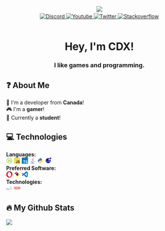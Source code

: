 <div id="header" align="center">
  <img src="https://i.ibb.co/v4P191S/PFP-Astronaut.png" width="100"/>
  <div id="badges">
  <a href="https://discord.com/invite/CVJbY9JH6Y">
    <img src="https://img.shields.io/badge/CDX%230001-5865F2?style=for-the-badge&logo=discord&logoColor=white" alt="Discord"/>
  </a>
  <a href="https://www.youtube.com/channel/UC7dgrP6p_Q5isI44ANMWvfg">
    <img src="https://img.shields.io/badge/CDX-red?style=for-the-badge&logo=youtube&logoColor=white" alt="Youtube"/>
  </a>
  <a href="https://twitter.com/CDXWasTaken">
    <img src="https://img.shields.io/badge/CDXWasTaken-blue?style=for-the-badge&logo=twitter&logoColor=white" alt="Twitter"/>
  </a>
    <a href="https://stackoverflow.com/users/20163481/cdx">
    <img src="https://img.shields.io/badge/Stackoverflow-orange?style=for-the-badge&logo=Stackoverflow&logoColor=white" alt="Stackoverflow"/>
  </a>
</div>
<img src="https://komarev.com/ghpvc/?username=CDX-1&style=flat-square&color=blue" alt=""/>
<div id="details">
<h1>Hey, I'm CDX!</h1>
<h3>I like games and programming.</h3>
</div>
</div>

<div>
  <h2>❓ About Me</h2>
  🍁 I'm a developer from <b>Canada</b>!<br>
  🎮 I'm a <b>gamer</b>!<br>
  🏫 Currently a <b>student</b>!
  <h2>💻 Technologies</h2>
  <b>Languages:</b><br>
    <img src="https://github.com/devicons/devicon/blob/master/icons/nodejs/nodejs-original.svg" title="Node.js" alt="Node.js" width="17" height="17"/>
    <img src="https://github.com/devicons/devicon/blob/master/icons/javascript/javascript-original.svg" title="JavaScript" alt="JavaScript" width="17" height="17"/>
    <img src="https://github.com/devicons/devicon/blob/master/icons/typescript/typescript-original.svg" title="TypeScript" alt="TypeScript" width="17" height="17"/>
    <img src="https://github.com/devicons/devicon/blob/master/icons/java/java-original.svg" title="Java" alt="Java" width="17" height="17"/>
    <img src="https://github.com/devicons/devicon/blob/master/icons/python/python-original.svg" title="Python" alt="Python" width="17" height="17"/>
    <img src="https://github.com/devicons/devicon/blob/master/icons/lua/lua-plain-wordmark.svg" title="Lua" alt="Lua" width="17" height="17"/>
  <br>
  <b>Preferred Software:</b><br>
    <img src="https://github.com/devicons/devicon/blob/master/icons/opera/opera-original.svg" title="Opera" alt="Opera" width="17" height="17"/>
    <img src="https://github.com/devicons/devicon/blob/master/icons/jetbrains/jetbrains-original.svg" title="Jetbrains" alt="Jetbrains" width="17" height="17"/>
    <img src="https://github.com/devicons/devicon/blob/master/icons/vscode/vscode-original.svg" title="VSCode" alt="VSCode" width="17" height="17"/>
  <br>
  <b>Technologies:</b><br>
    <img src="https://github.com/devicons/devicon/blob/master/icons/mysql/mysql-original-wordmark.svg" title="MySQL" alt="MySQL" width="17" height="17"/>
    <img src="https://github.com/devicons/devicon/blob/master/icons/npm/npm-original-wordmark.svg" title="npm" alt="npm" width="17" height="17"/>
</div>
<h2>🔥 My Github Stats</h2>
<img src="https://github-readme-streak-stats.herokuapp.com/?user=CDX-1"/>
